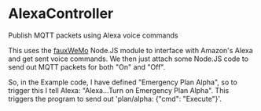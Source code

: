 # AlexaController
Publish MQTT packets using Alexa voice commands

This uses the [fauxWeMo](https://kernelmanic.com/2019/05/14/control-anything-with-alexa-using-node-js/) Node.JS module to interface with Amazon's Alexa and get sent voice commands. We then just attach some Node.JS code to send out MQTT packets for both "On" and "Off".

So, in the Example code, I have defined "Emergency Plan Alpha", so to trigger this I tell Alexa: "Alexa...Turn on Emergency Plan Alpha". This triggers the program to send out 'plan/alpha: {"cmd": "Execute"}'.


